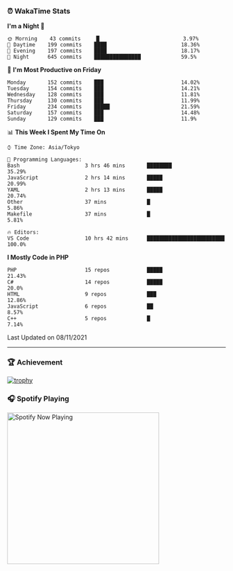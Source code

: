 ### ⏰ WakaTime Stats


<!--START_SECTION:waka-->
**I'm a Night 🦉** 

```text
🌞 Morning    43 commits     █                           3.97% 
🌆 Daytime    199 commits    ████                        18.36% 
🌃 Evening    197 commits    ████                        18.17% 
🌙 Night      645 commits    ███████████████             59.5%

```
📅 **I'm Most Productive on Friday** 

```text
Monday       152 commits    ███                         14.02% 
Tuesday      154 commits    ███                         14.21% 
Wednesday    128 commits    ███                         11.81% 
Thursday     130 commits    ███                         11.99% 
Friday       234 commits    █████                       21.59% 
Saturday     157 commits    ███                         14.48% 
Sunday       129 commits    ███                         11.9%

```


📊 **This Week I Spent My Time On** 

```text
⌚︎ Time Zone: Asia/Tokyo

💬 Programming Languages: 
Bash                     3 hrs 46 mins       ████████                    35.29% 
JavaScript               2 hrs 14 mins       █████                       20.99% 
YAML                     2 hrs 13 mins       █████                       20.74% 
Other                    37 mins             █                           5.86% 
Makefile                 37 mins             █                           5.81%

🔥 Editors: 
VS Code                  10 hrs 42 mins      █████████████████████████   100.0%

```

**I Mostly Code in PHP** 

```text
PHP                      15 repos            █████                       21.43% 
C#                       14 repos            █████                       20.0% 
HTML                     9 repos             ███                         12.86% 
JavaScript               6 repos             ██                          8.57% 
C++                      5 repos             █                           7.14%

```



 Last Updated on 08/11/2021
<!--END_SECTION:waka-->

---

### 🏆 Achievement

[![trophy](https://github-profile-trophy.vercel.app/?username=Slime-hatena&theme=flat&no-bg=true&no-frame=true&column=8)](https://github.com/ryo-ma/github-profile-trophy)

### 🎧 Spotify Playing

[<img src="https://spotify-now-playing-slime-hatena.vercel.app/api/spotify-playing" alt="Spotify Now Playing" width="350" />](https://open.spotify.com/user/slime_hatena)

<!--
**Slime-hatena/Slime-hatena** is a ✨ _special_ ✨ repository because its `README.md` (this file) appears on your GitHub profile.

Here are some ideas to get you started:

- 🔭 I’m currently working on ...
- 🌱 I’m currently learning ...
- 👯 I’m looking to collaborate on ...
- 🤔 I’m looking for help with ...
- 💬 Ask me about ...
- 📫 How to reach me: ...
- 😄 Pronouns: ...
- ⚡ Fun fact: ...
-->
